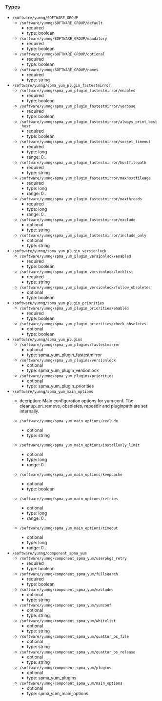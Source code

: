 ### Types

- `/software/yumng/SOFTWARE_GROUP`
    - `/software/yumng/SOFTWARE_GROUP/default`
        - required
        - type: boolean
    - `/software/yumng/SOFTWARE_GROUP/mandatory`
        - required
        - type: boolean
    - `/software/yumng/SOFTWARE_GROUP/optional`
        - required
        - type: boolean
    - `/software/yumng/SOFTWARE_GROUP/names`
        - required
        - type: string
- `/software/yumng/spma_yum_plugin_fastestmirror`
    - `/software/yumng/spma_yum_plugin_fastestmirror/enabled`
        - required
        - type: boolean
    - `/software/yumng/spma_yum_plugin_fastestmirror/verbose`
        - required
        - type: boolean
    - `/software/yumng/spma_yum_plugin_fastestmirror/always_print_best_host`
        - required
        - type: boolean
    - `/software/yumng/spma_yum_plugin_fastestmirror/socket_timeout`
        - required
        - type: long
        - range: 0..
    - `/software/yumng/spma_yum_plugin_fastestmirror/hostfilepath`
        - required
        - type: string
    - `/software/yumng/spma_yum_plugin_fastestmirror/maxhostfileage`
        - required
        - type: long
        - range: 0..
    - `/software/yumng/spma_yum_plugin_fastestmirror/maxthreads`
        - required
        - type: long
        - range: 0..
    - `/software/yumng/spma_yum_plugin_fastestmirror/exclude`
        - optional
        - type: string
    - `/software/yumng/spma_yum_plugin_fastestmirror/include_only`
        - optional
        - type: string
- `/software/yumng/spma_yum_plugin_versionlock`
    - `/software/yumng/spma_yum_plugin_versionlock/enabled`
        - required
        - type: boolean
    - `/software/yumng/spma_yum_plugin_versionlock/locklist`
        - required
        - type: string
    - `/software/yumng/spma_yum_plugin_versionlock/follow_obsoletes`
        - optional
        - type: boolean
- `/software/yumng/spma_yum_plugin_priorities`
    - `/software/yumng/spma_yum_plugin_priorities/enabled`
        - required
        - type: boolean
    - `/software/yumng/spma_yum_plugin_priorities/check_obsoletes`
        - optional
        - type: boolean
- `/software/yumng/spma_yum_plugins`
    - `/software/yumng/spma_yum_plugins/fastestmirror`
        - optional
        - type: spma_yum_plugin_fastestmirror
    - `/software/yumng/spma_yum_plugins/versionlock`
        - optional
        - type: spma_yum_plugin_versionlock
    - `/software/yumng/spma_yum_plugins/priorities`
        - optional
        - type: spma_yum_plugin_priorities
- `/software/yumng/spma_yum_main_options`
    - decription: 
    Main configuration options for yum.conf.
    The cleanup_on_remove, obsoletes, reposdir and pluginpath are set internally.

    - `/software/yumng/spma_yum_main_options/exclude`
        - optional
        - type: string
    - `/software/yumng/spma_yum_main_options/installonly_limit`
        - optional
        - type: long
        - range: 0..
    - `/software/yumng/spma_yum_main_options/keepcache`
        - optional
        - type: boolean
    - `/software/yumng/spma_yum_main_options/retries`
        - optional
        - type: long
        - range: 0..
    - `/software/yumng/spma_yum_main_options/timeout`
        - optional
        - type: long
        - range: 0..
- `/software/yumng/component_spma_yum`
    - `/software/yumng/component_spma_yum/userpkgs_retry`
        - required
        - type: boolean
    - `/software/yumng/component_spma_yum/fullsearch`
        - required
        - type: boolean
    - `/software/yumng/component_spma_yum/excludes`
        - optional
        - type: string
    - `/software/yumng/component_spma_yum/yumconf`
        - optional
        - type: string
    - `/software/yumng/component_spma_yum/whitelist`
        - optional
        - type: string
    - `/software/yumng/component_spma_yum/quattor_os_file`
        - optional
        - type: string
    - `/software/yumng/component_spma_yum/quattor_os_release`
        - optional
        - type: string
    - `/software/yumng/component_spma_yum/plugins`
        - optional
        - type: spma_yum_plugins
    - `/software/yumng/component_spma_yum/main_options`
        - optional
        - type: spma_yum_main_options

